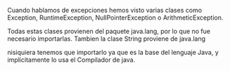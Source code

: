 Cuando hablamos de excepciones hemos visto varias clases como Exception, RuntimeException, NullPointerException o ArithmeticException.

Todas estas clases provienen del paquete java.lang, por lo que no fue necesario importarlas.
Tambien la clase String proviene de java.lang

nisiquiera tenemos que importarlo ya que es la base del lenguaje Java, y implicitamente lo usa el Compilador de java.